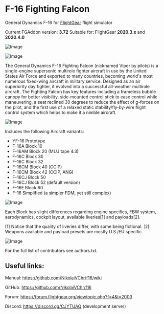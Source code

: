 # F-16 Fighting Falcon
General Dynamics F-16 for [FlightGear](http://www.flightgear.org) flight simulator

Current FGAddon version: **3.72**
Suitable for: FlightGear **2020.3.x** and **2020.4.0**

![Image](https://i.ibb.co/9p3PVJ3/fgfs-20220623070823.png)

![Image](https://i.ibb.co/0M2rKnb/fgfs-20230528202413.png)

The General Dynamics F-16 Fighting Falcon (nicknamed Viper by pilots) is a single-engine supersonic multirole fighter aircraft in use by the United States Air Force and exported to many countries, becoming world's most numerous fixed-wing aircraft in military service. Designed as an air superiority day fighter, it evolved into a successful all-weather multirole aircraft.
The Fighting Falcon has key features including a frameless bubble canopy for better visibility, side-mounted control stick to ease control while maneuvering, a seat reclined 30 degrees to reduce the effect of g-forces on the pilot, and the first use of a relaxed static stability/fly-by-wire flight control system which helps to make it a nimble aircraft.

![Image](https://i.ibb.co/mRKjgLD/fgfs-20230618193940.png)

Includes the following Aircraft variants:

- YF-16 Prototype
- F-16A Block 10
- F-16AM Block 20 (MLU tape 4.3)
- F-16C Block 30
- F-16C Block 32
- F-16CM Block 40 (CCIP)
- F-16CM Block 42 (CCIP, ANG)
- F-16CJ Block 50
- F-16CJ Block 52 (default version)
- F-16E Block 60
- F-16 Simplified (a simpler FDM, yet still complex)

![Image](https://i.ibb.co/3RwrW7N/fgfs-20220629181356.png)


Each Block has slight differences regarding engine specifics, FBW system, aerodynamics, cockpit layout, available liveries[1] and payloads[2].

[1] Notice that the quality of liveries differ, with some being fictional.
[2] Weapons available and payload presets are mostly U.S./EU specific.

![Image](https://i.ibb.co/C2wBn6h/fgfs-20230618200807.png)

For the full list of contributors see authors.txt.

Useful links:
-----------
Manual: https://github.com/NikolaiVChr/f16/wiki

GitHub: https://github.com/NikolaiVChr/f16

Forum: https://forum.flightgear.org/viewtopic.php?f=4&t=2003

Discord: https://discord.gg/CJYTUAQ (development server)
